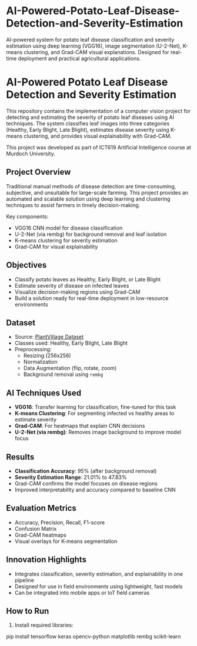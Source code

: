 # AI-Powered-Potato-Leaf-Disease-Detection-and-Severity-Estimation
AI-powered system for potato leaf disease classification and severity estimation using deep learning (VGG16), image segmentation (U-2-Net), K-means clustering, and Grad-CAM visual explanations. Designed for real-time deployment and practical agricultural applications.

# AI-Powered Potato Leaf Disease Detection and Severity Estimation

This repository contains the implementation of a computer vision project for detecting and estimating the severity of potato leaf diseases using AI techniques. The system classifies leaf images into three categories (Healthy, Early Blight, Late Blight), estimates disease severity using K-means clustering, and provides visual explainability with Grad-CAM.

This project was developed as part of ICT619 Artificial Intelligence course at Murdoch University.

## Project Overview

Traditional manual methods of disease detection are time-consuming, subjective, and unsuitable for large-scale farming. This project provides an automated and scalable solution using deep learning and clustering techniques to assist farmers in timely decision-making.

Key components:
- VGG16 CNN model for disease classification
- U-2-Net (via rembg) for background removal and leaf isolation
- K-means clustering for severity estimation
- Grad-CAM for visual explainability


## Objectives

- Classify potato leaves as Healthy, Early Blight, or Late Blight
- Estimate severity of disease on infected leaves
- Visualize decision-making regions using Grad-CAM
- Build a solution ready for real-time deployment in low-resource environments

## Dataset

- Source: [PlantVillage Dataset](https://www.kaggle.com/datasets/arjuntejaswi/plant-village)
- Classes used: Healthy, Early Blight, Late Blight
- Preprocessing:
  - Resizing (256x256)
  - Normalization
  - Data Augmentation (flip, rotate, zoom)
  - Background removal using `rembg`

## AI Techniques Used

- **VGG16**: Transfer learning for classification, fine-tuned for this task
- **K-means Clustering**: For segmenting infected vs healthy areas to estimate severity
- **Grad-CAM**: For heatmaps that explain CNN decisions
- **U-2-Net (via rembg)**: Removes image background to improve model focus

## Results

- **Classification Accuracy**: 95% (after background removal)
- **Severity Estimation Range**: 21.01% to 47.83%
- Grad-CAM confirms the model focuses on disease regions
- Improved interpretability and accuracy compared to baseline CNN

## Evaluation Metrics

- Accuracy, Precision, Recall, F1-score
- Confusion Matrix
- Grad-CAM heatmaps
- Visual overlays for K-means segmentation

## Innovation Highlights

- Integrates classification, severity estimation, and explainability in one pipeline
- Designed for use in field environments using lightweight, fast models
- Can be integrated into mobile apps or IoT field cameras

## How to Run

1. Install required libraries:

pip install tensorflow keras opencv-python matplotlib rembg scikit-learn


